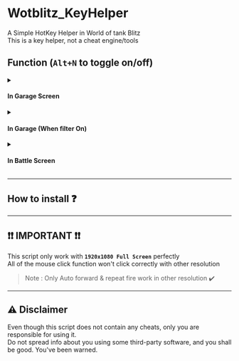 # Wotblitz_KeyHelper
A Simple HotKey Helper in World of tank Blitz \
This is a key helper, not a cheat engine/tools



## Function (`Alt+N` to toggle on/off) 
<details>
<summary><h4>In Garage Screen</h4></summary>

> | Key | Functions |
> | :--: | :-- |
> | `` ` `` | Profile |
> | `~` | Store |
> | `Shift + M` | Mail |
> | `T` | Tech Tree |
> | `M` | Mission |
> | `Shift + S` | Storage |
> | `C` | Chat |
> | `Alt + C` | Clan |
> | `P` | Platoon [nothing](#platoon) | 
> | `Shift + T` | Tournament |
> | `R` | Tranning Room |
> | `Shift + C` | Communities |
> | `S` | Setting |
> | `Space` | Select Game Mode |
> | `Shift + 1~7` | ---------------------- |
> | `1` | Crew |
> | `2` | Tank Rank |
> | `3` | Camo |
> | `4` | Consumables |
> | `5` | Provisions |
> | `6` | Ammo |
> | `7` | Equipment |
</details>

<details> 
<summary><h4>In Garage (When filter On)</h4></summary>

> | Key | Functions | Note |
> | :--: | :-- | :-- |
> | `1~0` | Select tier |
> | `H`/`J`/`K`/`L` | Select Tank Type \[LT/MT/HT/TD\]|
> | `Capslock[On]` + `P` | Select Pinned Tank | Capslock on to choose pinned, otherwise open [platoon](https://github.com/thc282/wotblitz_KeyHelper#platoon) |
</details>

<details>
  <summary><h4>In Battle Screen</h4></summary>

> | Key | Functions | Note |
> | :--: | :-- | :-- |
> | Hold `` ` `` 0.3s | Auto Forward | Press `W`/`S` to take over control |
> | `NumPad 1~9` | Select Sector | Only Work with Mid/Big size map |
> | Hold `MButton` | Keep Fire | For autoloader tank |
</details>

***
## How to install ❓


***
## ❗❗ IMPORTANT ❗❗
This script only work with **`1920x1080 Full Screen`** perfectly \
All of the mouse click function won't click correctly with other resolution
> Note : Only Auto forward & repeat fire work in other resolution ✔️

***
## ⚠️ Disclaimer
Even though this script does not contain any cheats, only you are responsible for using it. \
Do not spread info about you using some third-party software, and you shall be good. You've been warned.
